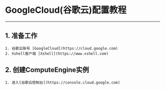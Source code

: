 # GoogleCloud(谷歌云)配置教程  
---  
## 1. 准备工作
    1. 谷歌云账号 [GoogleCloud](https://cloud.google.com)
    2. Xshell客户端 [Xshell](https://www.xshell.com)
## 2. 创建ComputeEngine实例
    1. 进入[谷歌云控制台](https://console.cloud.google.com)
